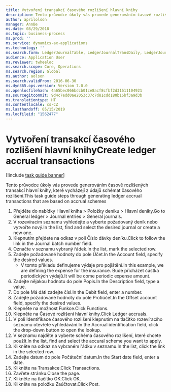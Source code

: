 ```yaml
---
title: Vytvoření transakcí časového rozlišení hlavní knihy
description: Tento průvodce úkoly vás provede generováním časově rozlišených transakcí hlavní knihy, které vycházejí z údajů schémat časového rozlišení.
author: aprilolson
manager: AnnBe
ms.date: 08/29/2018
ms.topic: business-process
ms.prod: ''
ms.service: dynamics-ax-applications
ms.technology: ''
ms.search.form: LedgerJournalTable, LedgerJournalTransDaily, LedgerJournalTransAccrual, LedgerJournalTransAccrualTrans
audience: Application User
ms.reviewer: twheeloc
ms.search.scope: Core, Operations
ms.search.region: Global
ms.author: aolson
ms.search.validFrom: 2016-06-30
ms.dyn365.ops.version: Version 7.0.0
ms.openlocfilehash: 4a65bec066bdcb01ce8acf8cfbf2d31611104921
ms.sourcegitcommit: 9d4c7edd0ae2053c37c7d81cdd180b16bf3a9d3b
ms.translationtype: HT
ms.contentlocale: cs-CZ
ms.lasthandoff: 05/15/2019
ms.locfileid: "1562477"
---
```

# <a name="create-ledger-accrual-transactions"></a><span data-ttu-id="8e3f2-103">Vytvoření transakcí časového rozlišení hlavní knihy</span><span class="sxs-lookup"><span data-stu-id="8e3f2-103">Create ledger accrual transactions</span></span>

[!include [task guide banner](../../includes/task-guide-banner.md)]

<span data-ttu-id="8e3f2-104">Tento průvodce úkoly vás provede generováním časově rozlišených transakcí hlavní knihy, které vycházejí z údajů schémat časového rozlišení.</span><span class="sxs-lookup"><span data-stu-id="8e3f2-104">This task guide steps through generating ledger accrual transactions that are based on accrual schemes</span></span>

1. <span data-ttu-id="8e3f2-105">Přejděte do nabídky Hlavní kniha > Položky deníku > Hlavní deníky.</span><span class="sxs-lookup"><span data-stu-id="8e3f2-105">Go to General ledger > Journal entries > General journals.</span></span>
2. <span data-ttu-id="8e3f2-106">V rozevíracím seznamu vyhledejte a vyberte požadovaný deník nebo vytvořte nový.</span><span class="sxs-lookup"><span data-stu-id="8e3f2-106">In the list, find and select the desired journal or create a new one.</span></span>
3. <span data-ttu-id="8e3f2-107">Klepnutím přejdete na odkaz v poli Číslo dávky deníku.</span><span class="sxs-lookup"><span data-stu-id="8e3f2-107">Click to follow the link in the Journal batch number field.</span></span>
4. <span data-ttu-id="8e3f2-108">Označte v seznamu vybraný řádek.</span><span class="sxs-lookup"><span data-stu-id="8e3f2-108">In the list, mark the selected row.</span></span>
5. <span data-ttu-id="8e3f2-109">Zadejte požadované hodnoty do pole Účet.</span><span class="sxs-lookup"><span data-stu-id="8e3f2-109">In the Account field, specify the desired values.</span></span>
    * <span data-ttu-id="8e3f2-110">V tomto příkladu definujeme výdaje pro pojištění.</span><span class="sxs-lookup"><span data-stu-id="8e3f2-110">In this example, we are defining the expense for the insurance.</span></span> <span data-ttu-id="8e3f2-111">Bude přicházet částka periodických výdajů.</span><span class="sxs-lookup"><span data-stu-id="8e3f2-111">It will be come periodic expense amount.</span></span>  
6. <span data-ttu-id="8e3f2-112">Zadejte nějakou hodnotu do pole Popis.</span><span class="sxs-lookup"><span data-stu-id="8e3f2-112">In the Description field, type a value.</span></span>
7. <span data-ttu-id="8e3f2-113">Do pole Má dáti zadejte čísl.</span><span class="sxs-lookup"><span data-stu-id="8e3f2-113">In the Debit field, enter a number.</span></span>
8. <span data-ttu-id="8e3f2-114">Zadejte požadované hodnoty do pole Protiúčet.</span><span class="sxs-lookup"><span data-stu-id="8e3f2-114">In the Offset account field, specify the desired values.</span></span>
9. <span data-ttu-id="8e3f2-115">Klepněte na možnost Funkce.</span><span class="sxs-lookup"><span data-stu-id="8e3f2-115">Click Functions.</span></span>
10. <span data-ttu-id="8e3f2-116">Klepněte na Časové rozlišení hlavní knihy.</span><span class="sxs-lookup"><span data-stu-id="8e3f2-116">Click Ledger accruals.</span></span>
11. <span data-ttu-id="8e3f2-117">V poli Identifikace časového rozlišení klepnutím na tlačítko rozevíracího seznamu otevřete vyhledávání.</span><span class="sxs-lookup"><span data-stu-id="8e3f2-117">In the Accrual identification field, click the drop-down button to open the lookup.</span></span>
12. <span data-ttu-id="8e3f2-118">V seznamu najděte a vyberte schéma časového rozlišení, které chcete použít.</span><span class="sxs-lookup"><span data-stu-id="8e3f2-118">In the list, find and select the accural scheme you want to apply.</span></span>
13. <span data-ttu-id="8e3f2-119">Klikněte na odkaz na vybraném řádku v seznamu.</span><span class="sxs-lookup"><span data-stu-id="8e3f2-119">In the list, click the link in the selected row.</span></span>
14. <span data-ttu-id="8e3f2-120">Zadejte datum do pole Počáteční datum.</span><span class="sxs-lookup"><span data-stu-id="8e3f2-120">In the Start date field, enter a date.</span></span>
15. <span data-ttu-id="8e3f2-121">Klikněte na Transakce.</span><span class="sxs-lookup"><span data-stu-id="8e3f2-121">Click Transactions.</span></span>
16. <span data-ttu-id="8e3f2-122">Zavřete stránku.</span><span class="sxs-lookup"><span data-stu-id="8e3f2-122">Close the page.</span></span>
17. <span data-ttu-id="8e3f2-123">Klikněte na tlačítko OK.</span><span class="sxs-lookup"><span data-stu-id="8e3f2-123">Click OK.</span></span>
18. <span data-ttu-id="8e3f2-124">Klikněte na položku Zaúčtovat.</span><span class="sxs-lookup"><span data-stu-id="8e3f2-124">Click Post.</span></span>

